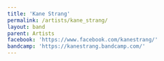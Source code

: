 ```yaml
---
title: 'Kane Strang'
permalink: /artists/kane_strang/
layout: band
parent: Artists
facebook: 'https://www.facebook.com/kanestrang/'
bandcamp: 'https://kanestrang.bandcamp.com/'
---
```

